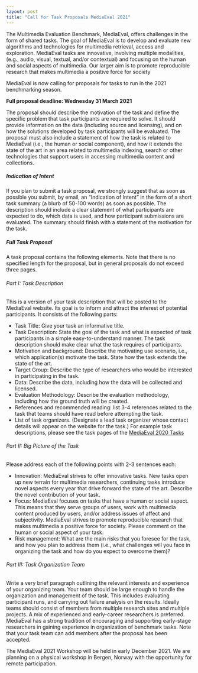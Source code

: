 ```yaml
---
layout: post
title: "Call for Task Proposals MediaEval 2021"
---
```


The Multimedia Evaluation Benchmark, MediaEval, offers challenges in the form of shared tasks. The goal of MediaEval is to develop and evaluate new algorithms and technologies for multimedia retrieval, access and exploration. MediaEval tasks are innovative, involving multiple modalities, (e.g., audio, visual, textual, and/or contextual) and focusing on the human and social aspects of multimedia. Our larger aim is to promote reproducible research that makes multimedia a positive force for society

MediaEval is now calling for proposals for tasks to run in the 2021 benchmarking season. 

**Full proposal deadline: Wednesday 31 March 2021** 

The proposal should describe the motivation of the task and define the specific problem that task participants are required to solve. It should provide information on the data (including source and licensing), and on how the solutions developed by task participants will be evaluated. The proposal must also include a statement of how the task is related to MediaEval (i.e., the human or social component), and how it extends the state of the art in an area related to multimedia indexing, search or other technologies that support users in accessing multimedia content and collections.

##### Indication of Intent
If you plan to submit a task proposal, we strongly suggest that as soon as possible you submit, by email, an “Indication of Intent” in the form of a short task summary (a blurb of 50-100 words) as soon as possible. The description should include a clear statement of what participants are expected to do, which data is used, and how participant submissions are evaluated. The summary should finish with a statement of the motivation for the task. 

##### Full Task Proposal
A task proposal contains the following elements. Note that there is no specified length for the proposal, but in general proposals do not exceed three pages.

###### Part I: Task Description
This is a version of your task description that will be posted to the MediaEval website. Its goal is to inform and attract the interest of potential participants. It consists of the following parts:
* Task Title: Give your task an informative title.
* Task Description: State the goal of the task and what is expected of task participants in a simple easy-to-understand manner. The task description should make clear what the task requires of participants.
* Motivation and background: Describe the motivating use scenario, i.e., which application(s) motivate the task. State how the task extends the state of the art.
* Target Group: Describe the type of researchers who would be interested in participating in the task.
* Data: Describe the data, including how the data will be collected and licensed.
* Evaluation Methodology: Describe the evaluation methodology, including how the ground truth will be created.
* References and recommended reading: list 3-4 references related to the task that teams should have read before attempting the task.
* List of task organizers. (Designate a lead task organizer whose contact details will appear on the website for the task.)
For example task descriptions, please see the task pages of the [MediaEval 2020 Tasks](https://multimediaeval.github.io/editions/2020/)

###### Part II: Big Picture of the Task
Please address each of the following points with 2-3 sentences each:
* Innovation: MediaEval strives to offer innovative tasks. New tasks open up new terrain for multimedia researchers, continuing tasks introduce novel aspects every year that drive forward the state of the art. Describe the novel contribution of your task.
* Focus: MediaEval focuses on tasks that have a human or social aspect. This means that they serve groups of users, work with multimedia content produced by users, and/or address issues of affect and subjectivity. MediaEval strives to promote reproducible research that makes multimedia a positive force for society. Please comment on the human or social aspect of your task.
* Risk management: What are the main risks that you foresee for the task, and how you plan to address them (i.e., what challenges will you face in organizing the task and how do you expect to overcome them)?

###### Part III: Task Organization Team
Write a very brief paragraph outlining the relevant interests and experience of your organizing team. Your team should be large enough to handle the organization and management of the task. This includes evaluating participant runs, and carrying out failure analysis on the results. Ideally teams should consist of members from multiple research sites and multiple projects. A mix of experienced and early-career researchers is preferred. MediaEval has a strong tradition of encouraging and supporting early-stage researchers in gaining experience in organization of benchmark tasks. Note that your task team can add members after the proposal has been accepted.

The MediaEval 2021 Workshop will be held in early December 2021. We are planning on a physical workshop in Bergen, Norway with the opportunity for remote participation. 


